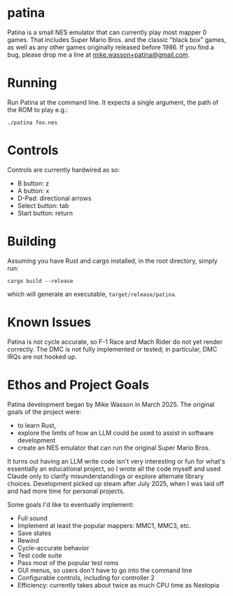 # patina
Patina is a small NES emulator that can currently play most mapper 0 games. That includes Super Mario Bros. and the classic "black box" games, as well as any
other games originally released before 1986. If you find a bug, please drop
me a line at mike.wasson+patina@gmail.com.

# Running

Run Patina at the command line. It expects a single argument, the path of
the ROM to play e.g.:

```
./patina foo.nes
```

# Controls

Controls are currently hardwired as so:

* B button: z
* A button: x
* D-Pad: directional arrows
* Select button: tab
* Start button: return

# Building

Assuming you have Rust and cargo installed, in the root directory, simply run:

```
cargo build --release

```

which will generate an executable, `target/release/patina`.

# Known Issues

Patina is not cycle accurate, so F-1 Race and Mach Rider do not yet render
correctly. The DMC is not fully implemented or tested; in particular, DMC IRQs
are not hooked up.

# Ethos and Project Goals 

Patina development began by Mike Wasson in March 2025. The original goals of 
the project were:

- to learn Rust,
- explore the limits of how an LLM could be used to assist in software development
- create an NES emulator that can run the original Super Mario Bros.

It turns out having an LLM write code isn't very interesting or fun for what's
essentially an educational project, so I wrote all the code myself and used
Claude only to clarify misunderstandings or explore alternate library choices.
Development picked up steam after July 2025, when I was laid off and had
more time for personal projects.

Some goals I'd like to eventually implement:
- Full sound
- Implement at least the popular mappers: MMC1, MMC3, etc.
- Save states
- Rewind
- Cycle-accurate behavior
- Test code suite
- Pass most of the popular test roms
- GUI menus, so users don't have to go into the command line
- Configurable controls, including for controller 2
- Efficiency: currently takes about twice as much CPU time as Nestopia
